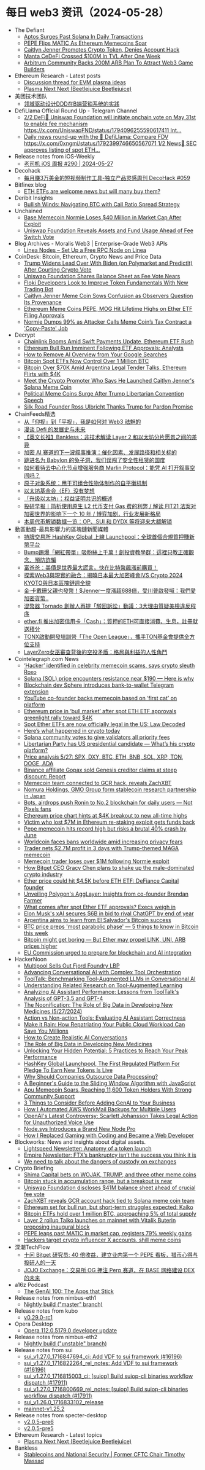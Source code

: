 # 每日 web3 资讯（2024-05-28）

- The Defiant
  - [Aptos Surges Past Solana In Daily Transactions](https://thedefiant.io/news/blockchains/aptos-surges-past-solana-in-daily-transactions)
  - [PEPE Flips MATIC As Ethereum Memecoins Soar](https://thedefiant.io/news/markets/pepe-flips-matic-as-ethereum-memecoins-soar)
  - [Caitlyn Jenner Promotes Crypto Token, Denies Account Hack](https://thedefiant.io/news/nfts-and-web3/caitlyn-jenner-promotes-crypto-token-denies-account-hack)
  - [Manta CeDeFi Crossed $100M In TVL After One Week](https://thedefiant.io/news/defi/manta-cedefi-crossed-usd100m-in-tvl-after-one-week)
  - [Arbitrum Community Backs 200M ARB Plan To Attract Web3 Game Builders](https://thedefiant.io/news/nfts-and-web3/arbitrum-community-backs-200m-arb-plan-to-attract-web3-game-builders)
- Ethereum Research - Latest posts
  - [Discussion thread for EVM plasma ideas](https://ethresear.ch/t/discussion-thread-for-evm-plasma-ideas/17429#post_6)
  - [Plasma Next Next (Beetlejuice Beetlejuice)](https://ethresear.ch/t/plasma-next-next-beetlejuice-beetlejuice/19655#post_1)
- 美团技术团队
  - [领域驱动设计DDD在B端营销系统的实践](https://tech.meituan.com/2024/05/27/ddd-in-business.html)
- DefiLlama Official Round Up - Telegram Channel
  - [2/2 DeFi🏦 Uniswap Foundation will initiate onchain vote on May 31st to enable fee mechanism https://x.com/UniswapFND/status/1794096255590617411 Int...](https://t.me/defillama_tg/1509)
  - [Daily news round-up with the 🦙 DefiLlama: Compare FDV https://x.com/0xngmi/status/1792399746650567071 1/2 News📰 SEC approves listing of spot ETH...](https://t.me/defillama_tg/1508)
- Release notes from iOS-Weekly
  - [老司机 iOS 周报 #290 | 2024-05-27](https://github.com/SwiftOldDriver/iOS-Weekly/releases/tag/%23290)
- Decohack
  - [每月赚3万美金的短视频制作工具-独立产品灵感周刊 DecoHack #059](https://www.decohack.com/Post/1534)
- Bitfinex blog
  - [ETH ETFs are welcome news but will many buy them?](https://blog.bitfinex.com/bitfinex-alpha/eth-etfs-are-welcome-news-but-will-many-buy-them/)
- Deribit Insights
  - [Bullish Winds: Navigating BTC with Call Ratio Spread Strategy](https://insights.deribit.com/daily-trade-inspiration/bullish-winds-navigating-btc-with-call-ratio-spread-strategy/)
- Unchained
  - [Base Memecoin Normie Loses $40 Million in Market Cap After Exploit](https://unchainedcrypto.com/base-memecoin-normie-loses-40-million-in-market-cap-after-exploit/)
  - [Uniswap Foundation Reveals Assets and Fund Usage Ahead of Fee Switch Vote](https://unchainedcrypto.com/uniswap-reveals-assets-and-fund-usage-ahead-of-fee-switch-vote/)
- Blog Archives - Moralis Web3 | Enterprise-Grade Web3 APIs
  - [Linea Nodes – Set Up a Free RPC Node on Linea](https://moralis.io/linea-nodes-set-up-a-free-rpc-node-on-linea/)
- CoinDesk: Bitcoin, Ethereum, Crypto News and Price Data
  - [Trump Widens Lead Over With Biden (on Polymarket and PredictIt) After Courting Crypto Vote](https://www.coindesk.com/news-analysis/2024/05/27/trump-widens-lead-over-with-biden-on-polymarket-and-predictit-after-courting-crypto-vote/?utm_medium=referral&utm_source=rss&utm_campaign=headlines)
  - [Uniswap Foundation Shares Balance Sheet as Fee Vote Nears](https://www.coindesk.com/markets/2024/05/27/uniswap-foundation-shares-balance-sheet-as-fee-vote-nears/?utm_medium=referral&utm_source=rss&utm_campaign=headlines)
  - [Floki Developers Look to Improve Token Fundamentals With New Trading Bot](https://www.coindesk.com/markets/2024/05/27/floki-developers-look-to-improve-token-fundamentals-with-new-trading-bot/?utm_medium=referral&utm_source=rss&utm_campaign=headlines)
  - [Caitlyn Jenner Meme Coin Sows Confusion as Observers Question Its Provenance](https://www.coindesk.com/markets/2024/05/27/caitlyn-jenner-meme-coin-sows-confusion-as-observers-question-its-provenance/?utm_medium=referral&utm_source=rss&utm_campaign=headlines)
  - [Ethereum Meme Coins PEPE, MOG Hit Lifetime Highs on Ether ETF Filing Approvals](https://www.coindesk.com/markets/2024/05/27/ethereum-meme-coins-pepe-mog-hit-lifetime-highs-on-ether-etf-filing-approvals/?utm_medium=referral&utm_source=rss&utm_campaign=headlines)
  - [Normie Dumps 99% as Attacker Calls Meme Coin’s Tax Contract a 'Copy-Paste' Job](https://www.coindesk.com/markets/2024/05/27/normie-dumps-99-as-attacker-calls-meme-coins-tax-contract-a-copy-paste-job/?utm_medium=referral&utm_source=rss&utm_campaign=headlines)
- Decrypt
  - [Chainlink Booms Amid Swift Payments Update, Ethereum ETF Rush](https://decrypt.co/232612/chainlink-link-up-10-percent-swift-consensus-ethereum-etf)
  - [Ethereum Bull Run Imminent Following ETF Approvals: Analysts](https://decrypt.co/232611/ethereum-eth-bull-run-after-etf-approval-grayscale-ethe)
  - [How to Remove AI Overview from Your Google Searches](https://decrypt.co/232596/how-to-remove-ai-from-google-web-search)
  - [Bitcoin Spot ETFs Now Control Over 1 Million BTC](https://decrypt.co/232588/1-million-btc-owned-by-bitcoin-etf-funds)
  - [Bitcoin Over $70K Amid Argentina Legal Tender Talks, Ethereum Flirts with $4K](https://decrypt.co/232583/bitcoin-70000-ethereum-nearly-4000-argentina-legal-tender)
  - [Meet the Crypto Promoter Who Says He Launched Caitlyn Jenner's Solana Meme Coin](https://decrypt.co/232565/crypto-promoter-who-launched-caitlyn-jenner-solana-meme-coin)
  - [Political Meme Coins Surge After Trump Libertarian Convention Speech](https://decrypt.co/232533/trump-meme-coins-surge-libertarian-convention-speech)
  - [Silk Road Founder Ross Ulbricht Thanks Trump for Pardon Promise](https://decrypt.co/232531/silk-road-founder-ross-ulbricht-thanks-trump-for-pardon-promise)
- ChainFeeds精选
  - [从「仰视」到「平视」，我是如何对 Web3 祛魅的](https://medium.com/@liamwangdaydayup/从-仰视-到-平视-我是如何对web3祛魅的-一个普通web3参与者的亲历感受-584dd939c8ba)
  - [漫谈 Defi 的发展史与未来](https://x.com/Dacongfred/status/1794290433595674921)
  - [【英文长推】Bankless：非技术解读 Layer 2 和以太坊分片愿景之间的差异](https://x.com/BanklessHQ/status/1794422887312675279)
  - [加密 AI 赛道的下一波叙事推演：催化因素、发展路径和相关标的](https://research.mintventures.fund/2024/05/26/zh-the-next-wave-of-narrative-deduction-in-the-encrypted-ai-track-catalysts-development-trajectories-and-relevant-targets/)
  - [跳进名为 Babylon 的兔子洞，我们误闯了安全性租赁的国度](https://mp.weixin.qq.com/s/TcG4tZEeHbpUeWILi8J0pg)
  - [如何看待去中心化节点增强服务商 Marlin Protocol：能凭 AI 打开叙事空间吗？](https://x.com/tmel0211/status/1794938204229161419)
  - [原子对象系统：用于可组合性物体制作的自平衡机制](https://mp.weixin.qq.com/s/1Ym8WcvuHbrguYVpoNt12A)
  - [以太坊基金会（EF）没有梦想](https://www.theblockbeats.info/news/53614)
  - [「升级以太坊」：权益证明共识的概述](https://mp.weixin.qq.com/s/dYxqi-KjvrWvu2HEYbB9fw)
  - [投研早报丨简析使用原生 L2 代币支付 Gas 费的利弊 / 解读 FIT21 法案对加密世界的影响下一个 10 年 / 博弈加剧，行业发展新格局]()
  - [本周代币解锁数据一览：OP、SUI 和 DYDX 等将迎来大额解锁](https://token.unlocks.app/)
- 動區動趨-最具影響力的區塊鏈新聞媒體
  - [持牌交易所 HashKey Global 上線 Launchpool：全球首個合規質押賺新幣平台](https://www.blocktempo.com/hong-kong-exchange-hashkey-global-launches-launchpool/)
  - [Bump踢爆「網紅帶單」吸粉絲上千萬！創投資教學群：這裡只教正確觀念、預防詐騙](https://www.blocktempo.com/taiwanese-youtuber-talks-cryptocurrency-scams/)
  - [富爸爸：美債是世界最大謊言，快在比特幣飆漲前購買！](https://www.blocktempo.com/robert-kiyosaki-bonds-are-safe-is-a-biggest-lie/)
  - [探索Web3與現實的融合：揭曉日本最大加密峰會IVS Crypto 2024 KYOTO與日本區塊鏈週全貌](https://www.blocktempo.com/exploring-the-integration-of-web3-and-reality-unveiling-the-full-picture-of-japans-largest-cryptocurrency-summit-ivs-crypto-2024-kyoto-and-japan-blockchain-week/)
  - [金·卡戴珊父親也發幣！$Jenner一度漲超688倍，受川普啟發喊：我們愛加密貨幣..](https://www.blocktempo.com/caitlyn-jenner-issues-eponymous-token-jenner/)
  - [混幣器 Tornado 創辦人再提「駁回訴訟」動議：3大理由質疑美檢違反程序](https://www.blocktempo.com/tornado-cash-law-team-submit-documents/)
  - [ether.fi 推出加密信用卡「Cash」：質押的ETH可直接消費、生息，註冊就送積分](https://www.blocktempo.com/ether-fi-plans-visa-card-for-crypto-degens/)
  - [TONX啟動開發培訓營「The Open League」，攜手TON基金會提供全方位支持](https://www.blocktempo.com/tonx-launches-the-open-league-development-training-camp/)
  - [LayerZero女巫審查背後的空投矛盾：格局與利益的人性角鬥](https://www.blocktempo.com/the-contradiction-behind-the-airdrop-censorship-system-dilemma-between-structure-and-interests/)
- Cointelegraph.com News
  - [‘Hacker’ identified in celebrity memecoin scams, says crypto sleuth Roxo](https://cointelegraph.com/news/celebrity-x-accounts-hacked-roxo-identifies-sahil-arora)
  - [Solana (SOL) price encounters resistance near $190 — Here is why](https://cointelegraph.com/news/solana-sol-price-encounters-resistance-near-190-here-is-why)
  - [Blockchain dev Sphere introduces bank-to-wallet Telegram extension](https://cointelegraph.com/news/blockchain-dev-sphere-bank-wallet-telegram-extension)
  - [YouTube co-founder backs memecoin based on ‘first cat’ on platform](https://cointelegraph.com/news/youtube-cat-memecoin-steve-chen)
  - [Ethereum price in ‘bull market’ after spot ETH ETF approvals greenlight rally toward $4K](https://cointelegraph.com/news/ethereum-price-in-bull-market-after-spot-eth-etf-approvals-greenlight-rally-toward-4k)
  - [Spot Ether ETFs are now officially legal in the US: Law Decoded](https://cointelegraph.com/news/spot-ether-etf-legal-us-law-decoded)
  - [Here’s what happened in crypto today](https://cointelegraph.com/news/what-happened-in-crypto-today)
  - [Solana community votes to give validators all priority fees](https://cointelegraph.com/news/solana-community-votes-giving-validators-all-priority-fees)
  - [Libertarian Party has US presidential candidate — What’s his crypto platform?](https://cointelegraph.com/news/libertarian-candidate-president-crypto)
  - [Price analysis 5/27: SPX, DXY, BTC, ETH, BNB, SOL, XRP, TON, DOGE, ADA](https://cointelegraph.com/news/price-analysis-5-27-spx-dxy-btc-eth-bnb-sol-xrp-ton-doge-ada)
  - [Binance affiliate Gopax sold Genesis creditor claims at steep discount: Report](https://cointelegraph.com/news/binance-sold-subsidiary-genesis-creditor-claims-steep-discount)
  - [Memecoin team connected to GCR hack, reveals ZachXBT](https://cointelegraph.com/news/memecoin-team-gcr-hack-zachxbt)
  - [Nomura Holdings, GMO Group form stablecoin research partnership in Japan](https://cointelegraph.com/news/nomura-holdings-gmo-group-stablecoin-research-partnership-japan)
  - [Bots, airdrops push Ronin to No.2 blockchain for daily users — Not Pixels fans](https://cointelegraph.com/magazine/bots-airdrops-push-ronin-to-no-2-blockchain-for-daily-users-not-pixels-fans/)
  - [Ethereum price chart hints at $4K breakout to new all-time highs](https://cointelegraph.com/news/ethereum-price-chart-4k-breakout-new-all-time-highs)
  - [Victim who lost $7M in Ethereum re-staking exploit gets funds back](https://cointelegraph.com/news/victim-eth-restaking-exploit-receives-funds-back-scammers)
  - [Pepe memecoin hits record high but risks a brutal 40% crash by June](https://cointelegraph.com/news/pepe-memecoin-hits-record-high-risks-40-crash-june)
  - [Worldcoin faces bans worldwide amid increasing privacy fears](https://cointelegraph.com/news/worldcoin-ban-privacy-regulation-ai)
  - [Trader nets $2.7M profit in 3 days with Trump-themed MAGA memecoin](https://cointelegraph.com/news/maga-memecoin-trader-2-7m-profit-trump-crypto-comments)
  - [Memecoin trader loses over $1M following Normie exploit](https://cointelegraph.com/news/memecoin-trader-loses-1m-normie-exploit)
  - [How Bitget CEO Gracy Chen plans to shake up the male-dominated crypto industry](https://cointelegraph.com/news/bitget-ceo-gracy-chen-leads-crypto-exchange)
  - [Ether price could hit $4.5K before ETH ETF: DeFiance Capital founder](https://cointelegraph.com/news/ether-price-4500-before-eth-etf-defiance-capital)
  - [Unveiling Polygon&#039;s AggLayer: Insights from co-founder Brendan Farmer](https://cointelegraph.com/news/exploring-polygon-agglayer-brendan-farmer-interview)
  - [What comes after spot Ether ETF approvals? Execs weigh in](https://cointelegraph.com/news/future-crypto-etfs-ether-approval-experts)
  - [Elon Musk&#039;s xAI secures $6B in bid to rival ChatGPT by end of year](https://cointelegraph.com/news/elon-musk-xai-raises-6-b-chatgpt-competitor)
  - [Argentina aims to learn from El Salvador&#039;s Bitcoin success](https://cointelegraph.com/news/argentina-bitcoin-collaboration-el-salvador)
  - [BTC price preps &#039;most parabolic phase&#039; — 5 things to know in Bitcoin this week](https://cointelegraph.com/news/btc-price-preps-most-parabolic-phase-5-things-bitcoin-this-week)
  - [Bitcoin might get boring — But Ether may propel LINK, UNI, ARB prices higher](https://cointelegraph.com/news/bitcoin-boring-ethereum-link-uni-arb-prices)
  - [EU Commission urged to prepare for blockchain and AI integration](https://cointelegraph.com/news/eu-blockchain-ai-convergence-eubof-report)
- HackerNoon
  - [Multipool Sells Out Fjord Foundry LBP](https://hackernoon.com/multipool-sells-out-fjord-foundry-lbp?source=rss)
  - [Advancing Conversational AI with Complex Tool Orchestration](https://hackernoon.com/advancing-conversational-ai-with-complex-tool-orchestration?source=rss)
  - [ToolTalk: Benchmarking Tool-Augmented LLMs in Conversational AI](https://hackernoon.com/tooltalk-benchmarking-tool-augmented-llms-in-conversational-ai?source=rss)
  - [Understanding Related Research on Tool-Augmented Learning](https://hackernoon.com/understanding-related-research-on-tool-augmented-learning?source=rss)
  - [Analyzing AI Assistant Performance: Lessons from ToolTalk's Analysis of GPT-3.5 and GPT-4](https://hackernoon.com/analyzing-ai-assistant-performance-lessons-from-tooltalks-analysis-of-gpt-35-and-gpt-4?source=rss)
  - [The Noonification: The Role of Big Data in Developing New Medicines (5/27/2024)](https://hackernoon.com/5-27-2024-noonification?source=rss)
  - [Action vs Non-action Tools: Evaluating AI Assistant Correctness](https://hackernoon.com/action-vs-non-action-tools-evaluating-ai-assistant-correctness?source=rss)
  - [Make it Rain: How Repatriating Your Public Cloud Workload Can Save You Millions](https://hackernoon.com/make-it-rain-how-repatriating-your-public-cloud-workload-can-save-you-millions?source=rss)
  - [How to Create Realistic AI Conversations](https://hackernoon.com/how-to-create-realistic-ai-conversations?source=rss)
  - [The Role of Big Data in Developing New Medicines](https://hackernoon.com/the-role-of-big-data-in-developing-new-medicines?source=rss)
  - [Unlocking Your Hidden Potential: 5 Practices to Reach Your Peak Performance](https://hackernoon.com/unlocking-your-hidden-potential-5-practices-to-reach-your-peak-performance?source=rss)
  - [HashKey Global Launchpool, The First Regulated Platform For Pledge To Earn New Tokens Is Live](https://hackernoon.com/hashkey-global-launchpool-the-first-regulated-platform-for-pledge-to-earn-new-tokens-is-live?source=rss)
  - [Why Should Companies Outsource Data Processing?](https://hackernoon.com/why-should-companies-outsource-data-processing?source=rss)
  - [A Beginner's Guide to the Sliding Window Algorithm with JavaScript](https://hackernoon.com/a-beginners-guide-to-the-sliding-window-algorithm-with-javascript?source=rss)
  - [Apu Memecoin Soars, Reaching 11,600 Token Holders With Strong Community Support](https://hackernoon.com/apu-memecoin-soars-reaching-11600-token-holders-with-strong-community-support?source=rss)
  - [3 Things to Consider Before Adding GenAI to Your Business](https://hackernoon.com/3-things-to-consider-before-adding-genai-to-your-business?source=rss)
  - [How I Automated AWS WorkMail Backups for Multiple Users](https://hackernoon.com/how-i-automated-aws-workmail-backups-for-multiple-users?source=rss)
  - [OpenAI's Latest Controversy: Scarlett Johansson Takes Legal Action for Unauthorized Voice Use](https://hackernoon.com/openais-latest-controversy-scarlett-johansson-takes-legal-action-for-unauthorized-voice-use?source=rss)
  - [Node.sys Introduces a Brand New Node Pro](https://hackernoon.com/nodesys-introduces-a-brand-new-node-pro?source=rss)
  - [How I Replaced Gaming with Coding and Became a Web Developer](https://hackernoon.com/how-i-replaced-gaming-with-coding-and-became-a-web-developer?source=rss)
- Blockworks: News and insights about digital assets.
  - [Lightspeed Newsletter: Anatomy of a token launch](https://blockworks.co/news/lightspeed-newsletter-anatomy-of-a-token-launch)
  - [Empire Newsletter: FTX’s bankruptcy isn’t the success you think it is](https://blockworks.co/news/empire-newsletter-ftx-bankruptcy-shortfalls)
  - [We need to talk about the dangers of custody on exchanges](https://blockworks.co/news/dangers-of-custody-on-exchanges)
- Crypto Briefing
  - [Shima Capital bets on WOJAK, TRUMP, and three other meme coins](https://cryptobriefing.com/shima-capital-meme-coins/)
  - [Bitcoin stuck in accumulation range, but a breakout is near](https://cryptobriefing.com/bitcoin-breakout-prediction-analysis/)
  - [Uniswap Foundation discloses $41M balance sheet ahead of crucial fee vote](https://cryptobriefing.com/uniswap-financials-fee-vote/)
  - [ZachXBT reveals GCR account hack tied to Solana meme coin team](https://cryptobriefing.com/gcr-solana-hack-investigation/)
  - [Ethereum set for bull run, but short-term struggles expected: Kaiko](https://cryptobriefing.com/sec-ethereum-etfs-approval-2/)
  - [Bitcoin ETFs hold over 1 million BTC, approaching 5% of total supply](https://cryptobriefing.com/bitcoin-etf-holdings-surpass/)
  - [Layer 2 rollup Taiko launches on mainnet with Vitalik Buterin proposing inaugural block](https://cryptobriefing.com/taiko-mainnet-launch-ethereum-l2/)
  - [PEPE leaps past MATIC in market cap, registers 79% weekly gains](https://cryptobriefing.com/pepe-market-cap-surges/)
  - [Hackers target crypto influencer X accounts, shill meme coins](https://cryptobriefing.com/celebrity-crypto-hacks-alert/)
- 深潮TechFlow
  - [十问 Bitget 研究员:  40 倍收益，建立业内第一个 PEPE 看板，猎币心得与投研人的一天](https://techflowpost.mirror.xyz/SdXg2oaWgTmra8h59clsAj3yIlBcvlBu-VIMvOOQJZw)
  - [JOJO Exchange：交易所 OG 押注 Perp 赛道，在 BASE 网络建设 DEX 的未来](https://techflowpost.mirror.xyz/C5lL0GQ8EBtMvonNC3NKP2L9b3VtA1wYNVg-IZbEK8k)
- a16z Podcast
  - [The GenAI 100: The Apps that Stick](https://a16z.simplecast.com/episodes/the-genai-100-the-apps-that-stick-V0i7ViZV)
- Release notes from nimbus-eth1
  - [Nightly build ("master" branch)](https://github.com/status-im/nimbus-eth1/releases/tag/nightly)
- Release notes from kubo
  - [v0.29.0-rc1](https://github.com/ipfs/kubo/releases/tag/v0.29.0-rc1)
- Opera Desktop
  - [Opera 112.0.5179.0 developer update](https://blogs.opera.com/desktop/2024/05/opera-112-0-5179-0-developer-update/)
- Release notes from nimbus-eth2
  - [Nightly build ("unstable" branch)](https://github.com/status-im/nimbus-eth2/releases/tag/nightly)
- Release notes from sui
  - [sui_v1.27.0_1716847694_ci: Add VDF to sui framework (#16196)](https://github.com/MystenLabs/sui/releases/tag/sui_v1.27.0_1716847694_ci)
  - [sui_v1.27.0_1716822264_rel_notes: Add VDF to sui framework (#16196)](https://github.com/MystenLabs/sui/releases/tag/sui_v1.27.0_1716822264_rel_notes)
  - [sui_v1.27.0_1716815003_ci: [suiop] Build suiop-cli binaries workflow dispatch (#17911)](https://github.com/MystenLabs/sui/releases/tag/sui_v1.27.0_1716815003_ci)
  - [sui_v1.27.0_1716800669_rel_notes: [suiop] Build suiop-cli binaries workflow dispatch (#17911)](https://github.com/MystenLabs/sui/releases/tag/sui_v1.27.0_1716800669_rel_notes)
  - [sui_v1.26.0_1716833102_release](https://github.com/MystenLabs/sui/releases/tag/sui_v1.26.0_1716833102_release)
  - [mainnet-v1.25.2](https://github.com/MystenLabs/sui/releases/tag/mainnet-v1.25.2)
- Release notes from specter-desktop
  - [v2.0.5-pre6](https://github.com/cryptoadvance/specter-desktop/releases/tag/v2.0.5-pre6)
  - [v2.0.5-pre5](https://github.com/cryptoadvance/specter-desktop/releases/tag/v2.0.5-pre5)
- Ethereum Research - Latest topics
  - [Plasma Next Next (Beetlejuice Beetlejuice)](https://ethresear.ch/t/plasma-next-next-beetlejuice-beetlejuice/19655)
- Bankless
  - [Stablecoins and National Security | Former CFTC Chair Timothy Massad](http://sites.libsyn.com/247424/stablecoins-and-national-security-former-cftc-chair-timothy-massad)
